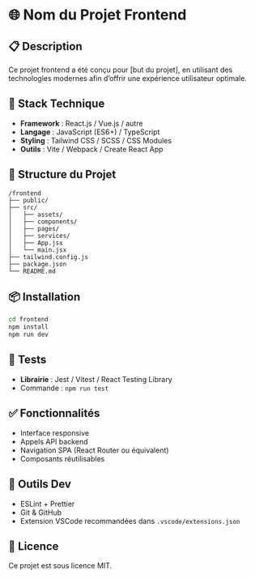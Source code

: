# 🌐 Nom du Projet Frontend

## 📋 Description

Ce projet frontend a été conçu pour [but du projet], en utilisant des technologies modernes afin d’offrir une expérience utilisateur optimale.

## 🚀 Stack Technique

- **Framework** : React.js / Vue.js / autre
- **Langage** : JavaScript (ES6+) / TypeScript
- **Styling** : Tailwind CSS / SCSS / CSS Modules
- **Outils** : Vite / Webpack / Create React App

## 📁 Structure du Projet

```
/frontend
├── public/
├── src/
│   ├── assets/
│   ├── components/
│   ├── pages/
│   ├── services/
│   ├── App.jsx
│   └── main.jsx
├── tailwind.config.js
├── package.json
└── README.md
```

## 📦 Installation

```bash
cd frontend
npm install
npm run dev
```

## 🧪 Tests

- **Librairie** : Jest / Vitest / React Testing Library
- Commande : `npm run test`

## ✅ Fonctionnalités

- Interface responsive
- Appels API backend
- Navigation SPA (React Router ou équivalent)
- Composants réutilisables

## 🔧 Outils Dev

- ESLint + Prettier
- Git & GitHub
- Extension VSCode recommandées dans `.vscode/extensions.json`

## 📄 Licence

Ce projet est sous licence MIT.
